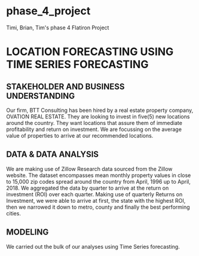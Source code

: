 # phase_4_project
Timi, Brian, Tim's phase 4 Flatiron Project

# LOCATION FORECASTING USING TIME SERIES FORECASTING

## STAKEHOLDER AND BUSINESS UNDERSTANDING 
Our firm, BTT Consulting has been hired by a real estate property company, OVATION REAL ESTATE. They are looking to invest in five(5) new locations 
around the country. They want locations that assure them of immediate profitability and return on investment. We are focussing on the average value 
of properties to arrive at our recommended locations.

## DATA  &  DATA ANALYSIS
We are making use of Zillow Research data sourced from the Zillow website. The dataset encompasses mean monthly property values in close to 15,000 
zip codes spread around the country from April, 1996 up to April, 2018. We aggregated the data by quarter to arrive at the return on investment (ROI) over 
each quarter. Making use of quarterly Returns on Investment, we were able to arrive at first, the state with the highest ROI, then we narrowed it down to 
metro, county and finally the best performing cities.  

## MODELING
We carried out the bulk of our analyses using Time Series forecasting. 
